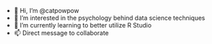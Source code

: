 - 👋 Hi, I’m @catpowpow
- 👀 I’m interested in the psychology behind data science techniques
- 🌱 I’m currently learning to better utilize R Studio
- 📫 Direct message to collaborate

<!---
catpowpow/catpowpow is a ✨ special ✨ repository because its `README.md` (this file) appears on your GitHub profile.
You can click the Preview link to take a look at your changes.
--->
